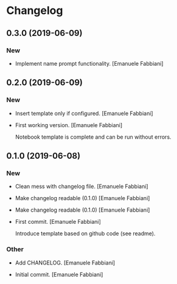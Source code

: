 # Changelog


## 0.3.0 (2019-06-09)

### New

* Implement name prompt functionality. [Emanuele Fabbiani]


## 0.2.0 (2019-06-09)

### New

* Insert template only if configured. [Emanuele Fabbiani]

* First working version. [Emanuele Fabbiani]

  Notebook template is complete and can be run without errors.


## 0.1.0 (2019-06-08)

### New

* Clean mess with changelog file. [Emanuele Fabbiani]

* Make changelog readable (0.1.0) [Emanuele Fabbiani]

* Make changelog readable (0.1.0) [Emanuele Fabbiani]

* First commit. [Emanuele Fabbiani]

  Introduce template based on github code (see readme).

### Other

* Add CHANGELOG. [Emanuele Fabbiani]

* Initial commit. [Emanuele Fabbiani]


